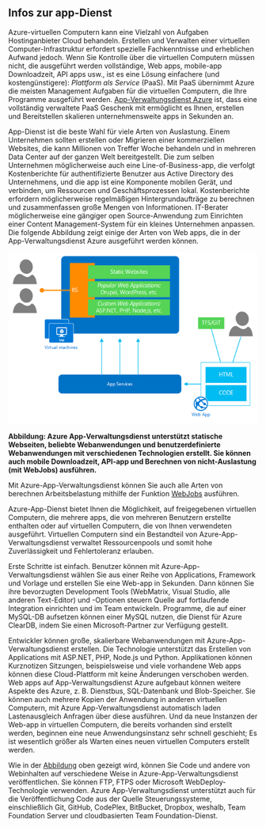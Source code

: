 <a name="tellmeas"></a>
## <a name="tell-me-about-app-service"></a>Infos zur app-Dienst

Azure-virtuellen Computern kann eine Vielzahl von Aufgaben Hostinganbieter Cloud behandeln. Erstellen und Verwalten einer virtuellen Computer-Infrastruktur erfordert spezielle Fachkenntnisse und erheblichen Aufwand jedoch. Wenn Sie Kontrolle über die virtuellen Computern müssen nicht, die ausgeführt werden vollständige, Web apps, mobile-app Downloadzeit, API apps usw., ist es eine Lösung einfachere (und kostengünstigere): *Plattform als Service* (PaaS). Mit PaaS übernimmt Azure die meisten Management Aufgaben für die virtuellen Computern, die Ihre Programme ausgeführt werden. [App-Verwaltungsdienst Azure](../articles/app-service/app-service-value-prop-what-is.md) ist, dass eine vollständig verwaltete PaaS Geschenk mit ermöglicht es Ihnen, erstellen und Bereitstellen skalieren unternehmensweite apps in Sekunden an.

App-Dienst ist die beste Wahl für viele Arten von Auslastung. Einem Unternehmen sollten erstellen oder Migrieren einer kommerziellen Websites, die kann Millionen von Treffer Woche behandeln und in mehreren Data Center auf der ganzen Welt bereitgestellt. Die zum selben Unternehmen möglicherweise auch eine Line-of-Business-app, die verfolgt Kostenberichte für authentifizierte Benutzer aus Active Directory des Unternehmens, und die app ist eine Komponente mobilen Gerät, und verbinden, um Ressourcen und Geschäftsprozessen lokal. Kostenberichte erfordern möglicherweise regelmäßigen Hintergrundaufträge zu berechnen und zusammenfassen große Mengen von Informationen. IT-Berater möglicherweise eine gängiger open Source-Anwendung zum Einrichten einer Content Management-System für ein kleines Unternehmen anpassen. Die folgende Abbildung zeigt einige der Arten von Web apps, die in der App-Verwaltungsdienst Azure ausgeführt werden können.

<a name="appservice_diagram"></a>
![App-Service-Diagramm](media/app-service-choose-me-content/diagram.png)

**Abbildung: Azure App-Verwaltungsdienst unterstützt statische Webseiten, beliebte Webanwendungen und benutzerdefinierte Webanwendungen mit verschiedenen Technologien erstellt. Sie können auch mobile Downloadzeit, API-app und Berechnen von nicht-Auslastung (mit WebJobs) ausführen.**

Mit Azure-App-Verwaltungsdienst können Sie auch alle Arten von berechnen Arbeitsbelastung mithilfe der Funktion [WebJobs](../articles/app-service-web/websites-webjobs-resources.md) ausführen.

Azure-App-Dienst bietet Ihnen die Möglichkeit, auf freigegebenen virtuellen Computern, die mehrere apps, die von mehreren Benutzern erstellte enthalten oder auf virtuellen Computern, die von Ihnen verwendeten ausgeführt. Virtuellen Computern sind ein Bestandteil von Azure-App-Verwaltungsdienst verwaltet Ressourcenpools und somit hohe Zuverlässigkeit und Fehlertoleranz erlauben.

Erste Schritte ist einfach. Benutzer können mit Azure-App-Verwaltungsdienst wählen Sie aus einer Reihe von Applications, Framework und Vorlage und erstellen Sie eine Web-app in Sekunden. Dann können Sie ihre bevorzugten Development Tools (WebMatrix, Visual Studio, alle anderen Text-Editor) und -Optionen steuern Quelle auf fortlaufende Integration einrichten und im Team entwickeln. Programme, die auf einer MySQL-DB aufsetzen können einer MySQL nutzen, die Dienst für Azure ClearDB, indem Sie einen Microsoft-Partner zur Verfügung gestellt.

Entwickler können große, skalierbare Webanwendungen mit Azure-App-Verwaltungsdienst erstellen. Die Technologie unterstützt das Erstellen von Applications mit ASP.NET, PHP, Node.js und Python. Applikationen können Kurznotizen Sitzungen, beispielsweise und viele vorhandene Web apps können diese Cloud-Plattform mit keine Änderungen verschoben werden. Web apps auf App-Verwaltungsdienst Azure aufgebaut können weitere Aspekte des Azure, z. B. Dienstbus, SQL-Datenbank und Blob-Speicher. Sie können auch mehrere Kopien der Anwendung in anderen virtuellen Computern, mit Azure App-Verwaltungsdienst automatisch laden Lastenausgleich Anfragen über diese ausführen. Und da neue Instanzen der Web-app in virtuellen Computern, die bereits vorhanden sind erstellt werden, beginnen eine neue Anwendungsinstanz sehr schnell geschieht; Es ist wesentlich größer als Warten eines neuen virtuellen Computers erstellt werden.

Wie in der [Abbildung](#appservice_diagram) oben gezeigt wird, können Sie Code und andere von Webinhalten auf verschiedene Weise in Azure-App-Verwaltungsdienst veröffentlichen. Sie können FTP, FTPS oder Microsoft WebDeploy-Technologie verwenden. Azure App-Verwaltungsdienst unterstützt auch für die Veröffentlichung Code aus der Quelle Steuerungssysteme, einschließlich Git, GitHub, CodePlex, BitBucket, Dropbox, weshalb, Team Foundation Server und cloudbasierten Team Foundation-Dienst.
